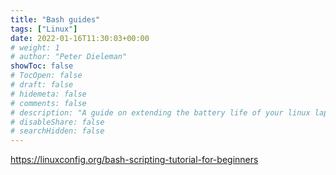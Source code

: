 ```yaml
---
title: "Bash guides"
tags: ["Linux"]
date: 2022-01-16T11:30:03+00:00
# weight: 1
# author: "Peter Dieleman"
showToc: false
# TocOpen: false
# draft: false
# hidemeta: false
# comments: false
# description: "A guide on extending the battery life of your linux laptop"
# disableShare: false
# searchHidden: false
---
```


<https://linuxconfig.org/bash-scripting-tutorial-for-beginners>


